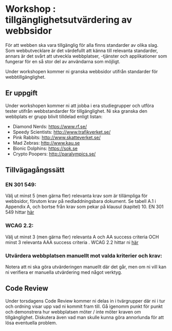 # Workshop : tillgänglighetsutvärdering av webbsidor

För att webben ska vara tillgänglig för alla finns standarder av olika slag. Som webbutvecklare är det värdefullt att känna till relevanta standarder, annars är det svårt att utveckla webbplatser, -tjänster och applikationer som fungerar för en så stor del av användarna som möjligt.  

Under workshopen kommer ni granska webbsidor utifrån standarder för webbtillgänglighet.

## Er uppgift 
Under workshopen kommer ni att jobba i era studiegrupper och utföra tester utifrån webbstandarder för tillgänglighet. Ni ska granska den webbplats er grupp blivit tilldelad enligt listan:

* Diamond Nerds: https://www.rf.se/
* Speedy Scientists: http://www.trafikverket.se/
* Pink Rabbits: http://www.skatteverket.se/
* Mad Zebras: http://www.kau.se
* Bionic Dolphins: https://sok.se
* Crypto Poopers: http://paralympics.se/

## Tillvägagångssätt

### EN 301 549:
Välj ut minst 5 (men gärna fler) relevanta krav som är tillämpliga för webbsidor, förutom krav på nedladdningsbara dokument. Se tabell A.1 i Appendix A, och bortse från krav som pekar på klausul (kapitel) 10.
EN 301 549 hittar [här](https://www.etsi.org/standards/get-standards#page=1&search=ETSI%20EN%20301%20549%20V3.2.1&title=1&etsiNumber=1&content=0&version=1&onApproval=1&published=1&withdrawn=1&historical=0&isCurrent=1&superseded=1&startDate=1988-01-15&endDate=2022-01-31&harmonized=0&keyword=&TB=&stdType=&frequency=&mandate=&collection=&sort=)

### WCAG 2.2:
Välj ut minst 3 (men gärna fler) relevanta A och AA success criteria OCH minst 3 relevanta AAA success criteria .
WCAG 2.2 hittar ni [här](https://www.w3.org/TR/WCAG22/)

### Utvärdera webbplatsen manuellt mot valda kriterier och krav:
Notera att ni ska göra utvärderingen manuellt där det går, men om ni vill kan ni verifiera er manuella utvärdering med något verktyg. 

## Code Review
Under torsdagens Code Review kommer ni delas in i tvärgrupper där ni i tur och ordning visar upp vad ni kommit fram till. Gå igenomm punkt för punkt och demonstrera hur webbplatsen möter / inte möter kraven om tillgänglighet.
Diskutera även vad man skulle kunna göra annorlunda för att lösa eventuella problem.

